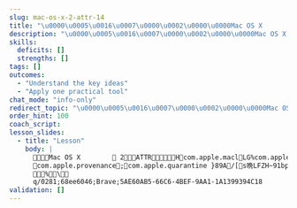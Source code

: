 ```yaml
---
slug: mac-os-x-2-attr-14
title: "\u0000\u0005\u0016\u0007\u0000\u0002\u0000\u0000Mac OS X        \u0000\u0002\u0000\u0000\u0000\t\u0000\u0000\u00002\u0000\u0000\u0001\u0000\u0000\u0000\u0002\u0000\u0000\u0001\u0000\u0000\u0000\u0000\u0000\u0000\u0000\u0000\u0000\u0000\u0000\u0000\u0000\u0000\u0000\u0000\u0000\u0000\u0000\u0000\u0000\u0000\u0000\u0000\u0000\u0000\u0000\u0000\u0000\u0000\u0000\u0000\u0000\u0000\u0000\u0000\u0000\u0000ATTR\u0000\u0000\u0000\u0000\u0000\u0000\u0001\u0000\u0000\u0001\u0004\u0000\u0000\u0000\u0000\u0000\u0000\u0000\u0000\u0000\u0000\u0000\u0000\u0000\u0000\u0000\u0000\u0000\u0000\u0004\u0000\u0000\u0001\u0004"
description: "\u0000\u0005\u0016\u0007\u0000\u0002\u0000\u0000Mac OS X        \u0000\u0002\u0000\u0000\u0000\t\u0000\u0000\u00002\u0000\u0000\u0001\u0000\u0000\u0000\u0002\u0000\u0000\u0001\u0000\u0000\u0000\u0000\u0000\u0000\u0000\u0000\u0000\u0000\u0000\u0000\u0000\u0000\u0000\u0000\u0000\u0000\u0000\u0000\u0000\u0000\u0000\u0000\u0000\u0000\u0000\u0000\u0000\u0000\u0000\u0000\u0000\u0000\u0000\u0000\u0000\u0000ATTR\u0000\u0000\u0000\u0000\u0000\u0000\u0001\u0000\u0000\u0001\u0004\u0000\u0000\u0000\u0000\u0000\u0000\u0000\u0000\u0000\u0000\u0000\u0000\u0000\u0000\u0000\u0000\u0000\u0000\u0004\u0000\u0000\u0001\u0004\u0000\u0000\u0000H\u0000\u0000\u000fcom.apple.macl\u0000\u0000\u0000\u0000\u0000\u0001L\u0000\u0000\u0000G\u0000\u0000%com.apple.metadata:kMDItemWhereFroms\u0000\u0000\u0000\u0001\u0000\u0000\u0000\u000b\u0000\u0000\u0015com.apple.prove\u2026"
skills:
  deficits: []
  strengths: []
tags: []
outcomes:
  - "Understand the key ideas"
  - "Apply one practical tool"
chat_mode: "info-only"
redirect_topic: "\u0000\u0005\u0016\u0007\u0000\u0002\u0000\u0000Mac OS X        \u0000\u0002\u0000\u0000\u0000\t\u0000\u0000\u00002\u0000\u0000\u0001\u0000\u0000\u0000\u0002\u0000\u0000\u0001\u0000\u0000\u0000\u0000\u0000\u0000\u0000\u0000\u0000\u0000\u0000\u0000\u0000\u0000\u0000\u0000\u0000\u0000\u0000\u0000\u0000\u0000\u0000\u0000\u0000\u0000\u0000\u0000\u0000\u0000\u0000\u0000\u0000\u0000\u0000\u0000\u0000\u0000ATTR\u0000\u0000\u0000\u0000\u0000\u0000\u0001\u0000\u0000\u0001\u0004\u0000\u0000\u0000\u0000\u0000\u0000\u0000\u0000\u0000\u0000\u0000\u0000\u0000\u0000\u0000\u0000\u0000\u0000\u0004\u0000\u0000\u0001\u0004"
order_hint: 100
coach_script:
lesson_slides:
  - title: "Lesson"
    body: |
          Mac OS X            	   2                                             ATTR                               H  com.apple.macl     L   G  %com.apple.metadata:kMDItemWhereFroms      
        com.apple.provenance      ;  com.apple.quarantine   }89A /[ s晩LFZH~91                                    bplist00_https://docs.google.com/
                                  % \
      q/0281;68ee6046;Brave;5AE60AB5-66C6-4BEF-9AA1-1A1399394C18 
validation: []
---
```

